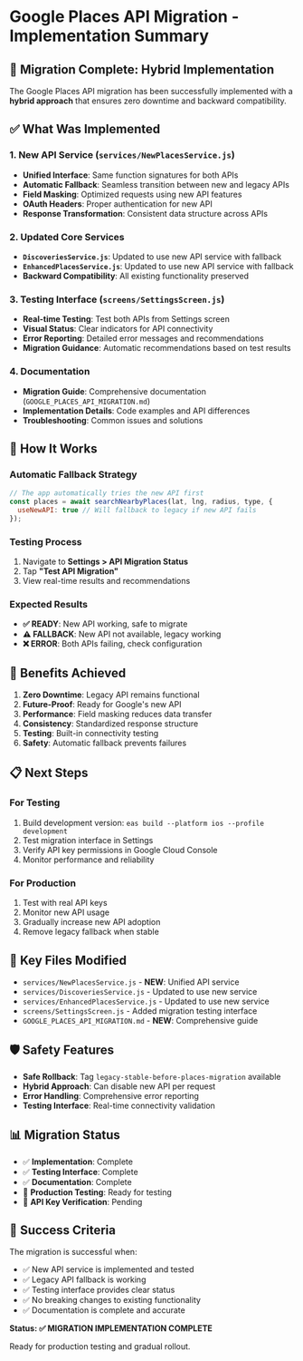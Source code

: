 # Google Places API Migration - Implementation Summary

## 🎯 **Migration Complete: Hybrid Implementation**

The Google Places API migration has been successfully implemented with a **hybrid approach** that ensures zero downtime and backward compatibility.

## ✅ **What Was Implemented**

### 1. **New API Service** (`services/NewPlacesService.js`)
- **Unified Interface**: Same function signatures for both APIs
- **Automatic Fallback**: Seamless transition between new and legacy APIs
- **Field Masking**: Optimized requests using new API features
- **OAuth Headers**: Proper authentication for new API
- **Response Transformation**: Consistent data structure across APIs

### 2. **Updated Core Services**
- **`DiscoveriesService.js`**: Updated to use new API service with fallback
- **`EnhancedPlacesService.js`**: Updated to use new API service with fallback
- **Backward Compatibility**: All existing functionality preserved

### 3. **Testing Interface** (`screens/SettingsScreen.js`)
- **Real-time Testing**: Test both APIs from Settings screen
- **Visual Status**: Clear indicators for API connectivity
- **Error Reporting**: Detailed error messages and recommendations
- **Migration Guidance**: Automatic recommendations based on test results

### 4. **Documentation**
- **Migration Guide**: Comprehensive documentation (`GOOGLE_PLACES_API_MIGRATION.md`)
- **Implementation Details**: Code examples and API differences
- **Troubleshooting**: Common issues and solutions

## 🔄 **How It Works**

### **Automatic Fallback Strategy**
```javascript
// The app automatically tries the new API first
const places = await searchNearbyPlaces(lat, lng, radius, type, {
  useNewAPI: true // Will fallback to legacy if new API fails
});
```

### **Testing Process**
1. Navigate to **Settings > API Migration Status**
2. Tap **"Test API Migration"**
3. View real-time results and recommendations

### **Expected Results**
- **✅ READY**: New API working, safe to migrate
- **⚠️ FALLBACK**: New API not available, legacy working
- **❌ ERROR**: Both APIs failing, check configuration

## 🚀 **Benefits Achieved**

1. **Zero Downtime**: Legacy API remains functional
2. **Future-Proof**: Ready for Google's new API
3. **Performance**: Field masking reduces data transfer
4. **Consistency**: Standardized response structure
5. **Testing**: Built-in connectivity testing
6. **Safety**: Automatic fallback prevents failures

## 📋 **Next Steps**

### **For Testing**
1. Build development version: `eas build --platform ios --profile development`
2. Test migration interface in Settings
3. Verify API key permissions in Google Cloud Console
4. Monitor performance and reliability

### **For Production**
1. Test with real API keys
2. Monitor new API usage
3. Gradually increase new API adoption
4. Remove legacy fallback when stable

## 🔧 **Key Files Modified**

- `services/NewPlacesService.js` - **NEW**: Unified API service
- `services/DiscoveriesService.js` - Updated to use new service
- `services/EnhancedPlacesService.js` - Updated to use new service
- `screens/SettingsScreen.js` - Added migration testing interface
- `GOOGLE_PLACES_API_MIGRATION.md` - **NEW**: Comprehensive guide

## 🛡️ **Safety Features**

- **Safe Rollback**: Tag `legacy-stable-before-places-migration` available
- **Hybrid Approach**: Can disable new API per request
- **Error Handling**: Comprehensive error reporting
- **Testing Interface**: Real-time connectivity validation

## 📊 **Migration Status**

- ✅ **Implementation**: Complete
- ✅ **Testing Interface**: Complete
- ✅ **Documentation**: Complete
- 🔄 **Production Testing**: Ready for testing
- 🔄 **API Key Verification**: Pending

## 🎉 **Success Criteria**

The migration is successful when:
- ✅ New API service is implemented and tested
- ✅ Legacy API fallback is working
- ✅ Testing interface provides clear status
- ✅ No breaking changes to existing functionality
- ✅ Documentation is complete and accurate

**Status: ✅ MIGRATION IMPLEMENTATION COMPLETE**

Ready for production testing and gradual rollout. 